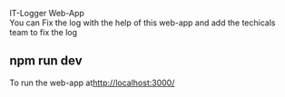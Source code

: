 IT-Logger Web-App </br>
You can Fix the log with the help of this web-app and add the techicals team to fix the log </br>

## npm run dev
To run the web-app at[http://localhost:3000/](http://localhost:3000/)